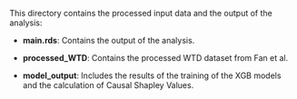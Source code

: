 This directory contains the processed input data and the output of the analysis:

* **main.rds**: Contains the output of the analysis.

* **processed_WTD**: Contains the processed WTD dataset from Fan et al.

* **model_output**: Includes the results of the  training of the XGB models and the calculation of Causal Shapley Values.



